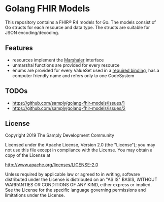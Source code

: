 # Golang FHIR Models

This repository contains a FHIR® R4 models for Go. The models consist of Go structs for each resource and data type. The structs are suitable for JSON encoding/decoding. 

## Features

* resources implement the [Marshaler][1] interface
* unmarshal functions are provided for every resource
* enums are provided for every ValueSet used in a [required binding][2], has a computer friendly name and refers only to one CodeSystem

## TODOs

*  https://github.com/samply/golang-fhir-models/issues/1
*  https://github.com/samply/golang-fhir-models/issues/2

## License

Copyright 2019 The Samply Development Community

Licensed under the Apache License, Version 2.0 (the "License"); you may not use this file except in compliance with the License. You may obtain a copy of the License at

http://www.apache.org/licenses/LICENSE-2.0

Unless required by applicable law or agreed to in writing, software distributed under the License is distributed on an "AS IS" BASIS, WITHOUT WARRANTIES OR CONDITIONS OF ANY KIND, either express or implied. See the License for the specific language governing permissions and limitations under the License.

[1]: <https://golang.org/pkg/encoding/json/#Marshaler>
[2]: <https://www.hl7.org/fhir/terminologies.html#strength>
